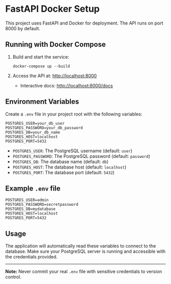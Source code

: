 
# FastAPI Docker Setup

This project uses FastAPI and Docker for deployment. The API runs on port 8000 by default.

## Running with Docker Compose

1. Build and start the service:
	```pwsh
	docker-compose up --build
	```

2. Access the API at: [http://localhost:8000](http://localhost:8000)
	- Interactive docs: [http://localhost:8000/docs](http://localhost:8000/docs)

## Environment Variables

Create a `.env` file in your project root with the following variables:

```
POSTGRES_USER=your_db_user
POSTGRES_PASSWORD=your_db_password
POSTGRES_DB=your_db_name
POSTGRES_HOST=localhost
POSTGRES_PORT=5432
```

- `POSTGRES_USER`: The PostgreSQL username (default: `user`)
- `POSTGRES_PASSWORD`: The PostgreSQL password (default: `password`)
- `POSTGRES_DB`: The database name (default: `db`)
- `POSTGRES_HOST`: The database host (default: `localhost`)
- `POSTGRES_PORT`: The database port (default: `5432`)

## Example `.env` file

```
POSTGRES_USER=admin
POSTGRES_PASSWORD=secretpassword
POSTGRES_DB=mydatabase
POSTGRES_HOST=localhost
POSTGRES_PORT=5432
```

## Usage

The application will automatically read these variables to connect to the database. Make sure your PostgreSQL server is running and accessible with the credentials provided.

---

**Note:** Never commit your real `.env` file with sensitive credentials to version control.
